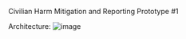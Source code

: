 Civilian Harm Mitigation and Reporting Prototype #1

Architecture:
![image](https://github.com/user-attachments/assets/5f988969-d9d8-4cd3-b4f3-116a290fbe03)
